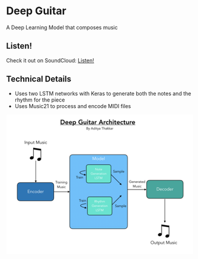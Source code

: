 # Deep Guitar 

A Deep Learning Model that composes music 

## Listen!
Check it out on SoundCloud: [Listen!](https://soundcloud.com/adityathakkar/deep-guitar)

## Technical Details

- Uses two LSTM networks with Keras to generate both the notes and the rhythm for the piece
- Uses Music21 to process and encode MIDI files

![Architecture](architecture.png)

